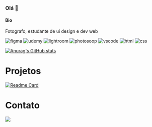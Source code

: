 ### Olá 👋

#### Bio

Fotografo, estudante de ui design e dev web 

![figma](https://img.shields.io/badge/Figma-F24E1E?style=for-the-badge&logo=figma&logoColor=white) 
![udemy](https://img.shields.io/badge/Udemy-EC5252?style=for-the-badge&logo=Udemy&logoColor=white) 
![lightroom](https://img.shields.io/badge/Adobe%20Lightroom-31A8FF?style=for-the-badge&logo=Adobe%20Lightroom&logoColor=white)
![photosoop](https://img.shields.io/badge/Adobe%20Photoshop-31A8FF?style=for-the-badge&logo=Adobe%20Photoshop&logoColor=black)
![vscode](https://img.shields.io/badge/Visual_Studio_Code-0078D4?style=for-the-badge&logo=visual%20studio%20code&logoColor=white)
![html](https://img.shields.io/badge/HTML5-E34F26?style=for-the-badge&logo=html5&logoColor=white) 
![css](https://img.shields.io/badge/CSS3-1572B6?style=for-the-badge&logo=css3&logoColor=white)

[![Anurag's GitHub stats](https://github-readme-stats.vercel.app/api?username=gustavolubian)](https://github.com/anuraghazra/github-readme-stats)

# Projetos 
[![Readme Card](https://github-readme-stats.vercel.app/api/pin/?username=gustavolubian&repo=devweekgit.github.io)](https://github.com/anuraghazra/github-readme-stats)

# Contato

[<img src='https://img.shields.io/badge/LinkedIn-0077B5?style=for-the-badge&logo=linkedin&logoColor=white'>](https://www.linkedin.com/in/gustavo-lubian-14b092131/)
